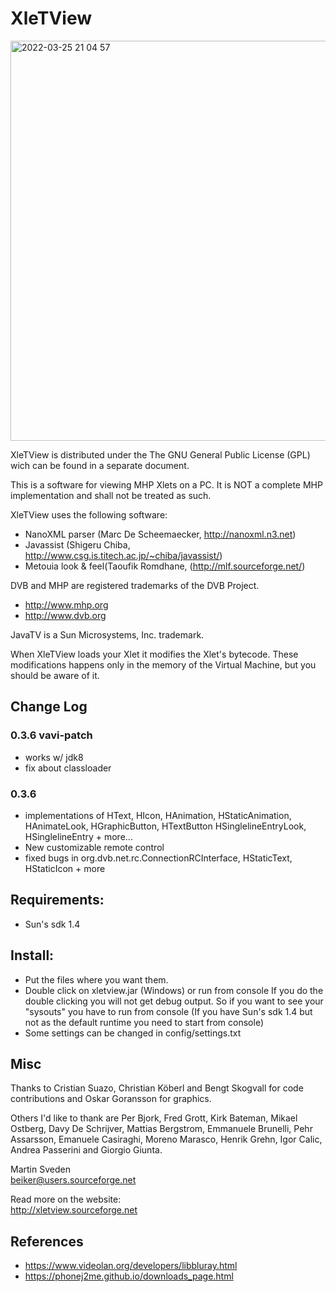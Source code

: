 # XleTView

<img width="640" alt="2022-03-25 21 04 57" src="https://user-images.githubusercontent.com/493908/160117781-eb885602-c32d-4146-ba81-bddb678a99fd.png">

XleTView is distributed under the The GNU General Public License (GPL) wich can be found in a separate document.

This is a software for viewing MHP Xlets on a PC. It is NOT a complete MHP implementation and shall not be treated as such.


XleTView uses the following software:

 - NanoXML parser (Marc De Scheemaecker, http://nanoxml.n3.net)
 - Javassist (Shigeru Chiba, http://www.csg.is.titech.ac.jp/~chiba/javassist/)
 - Metouia look & feel(Taoufik Romdhane, (http://mlf.sourceforge.net/)


DVB and MHP are registered trademarks of the DVB Project.

 - http://www.mhp.org
 - http://www.dvb.org

JavaTV is a Sun Microsystems, Inc. trademark.

When XleTView loads your Xlet it modifies the Xlet's bytecode.
These modifications happens only in the memory of the Virtual Machine, but you should be aware of it.

## Change Log

### 0.3.6 vavi-patch

 * works w/ jdk8
 * fix about classloader

### 0.3.6

- implementations of HText, HIcon, HAnimation, HStaticAnimation, HAnimateLook, HGraphicButton, HTextButton
  HSinglelineEntryLook, HSinglelineEntry + more...
- New customizable remote control
- fixed bugs in org.dvb.net.rc.ConnectionRCInterface, HStaticText, HStaticIcon + more

## Requirements:

- Sun's sdk 1.4

## Install:

- Put the files where you want them.
- Double click on xletview.jar (Windows) or run from console
  If you do the double clicking you will not get debug output. So if you want to see
  your "sysouts" you have to run from console
(If you have Sun's sdk 1.4 but not as the default runtime you need to start from console)
- Some settings can be changed in config/settings.txt

## Misc

Thanks to Cristian Suazo, Christian Köberl and Bengt Skogvall 
for code contributions and Oskar Goransson for graphics. 

Others I'd like to thank are Per Bjork, Fred Grott, Kirk Bateman, Mikael Ostberg, 
Davy De Schrijver, Mattias Bergstrom, Emmanuele Brunelli, Pehr Assarsson, Emanuele Casiraghi, 
Moreno Marasco, Henrik Grehn, Igor Calic, Andrea Passerini and Giorgio Giunta.


Martin Sveden <br/>
beiker@users.sourceforge.net

Read more on the website: <br/>
http://xletview.sourceforge.net


## References

 * https://www.videolan.org/developers/libbluray.html
 * https://phonej2me.github.io/downloads_page.html


